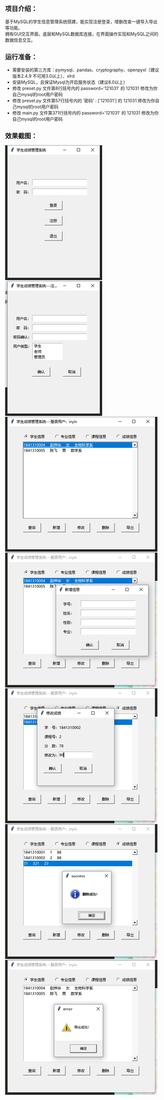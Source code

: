 ## 项目介绍：
基于MySQL的学生信息管理系统搭建，能实现注册登录，增删改查一键导入导出等功能。  
拥有GUI交互界面，底层和MySQL数据库连接，在界面操作实现和MySQL之间的数据信息交互。  

## 运行准备：
+ 需要安装的第三方库：pymysql、pandas、cryptography、openpyxl（建议版本2.4.9 不可用3.0以上）、xlrd
+ 安装MySQL，且保证Mysql为开启服务状态（建议8.0以上）
+ 修改 preset.py 文件第8行括号内的  password='121031' 的 121031 修改为你自己mysql的root用户密码
+ 修改 preset.py 文件第57行括号内的 ‘密码' : ['121031'] 的 121031 修改为你自己mysql的root用户密码
+ 修改 main.py 文件第371行括号内的  password='121031' 的 121031 修改为你自己mysql的root用户密码

## 效果截图：
![](https://github.com/PantsuDango/mysql_student_info/blob/master/image/1.png)
![](https://github.com/PantsuDango/mysql_student_info/blob/master/image/2.png)
![](https://github.com/PantsuDango/mysql_student_info/blob/master/image/3.png)
![](https://github.com/PantsuDango/mysql_student_info/blob/master/image/4.png)
![](https://github.com/PantsuDango/mysql_student_info/blob/master/image/5.png)
![](https://github.com/PantsuDango/mysql_student_info/blob/master/image/6.png)
![](https://github.com/PantsuDango/mysql_student_info/blob/master/image/7.png)
